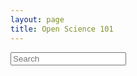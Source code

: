 ```yaml
---
layout: page
title: Open Science 101
---
```


<html>

<div class="input-group rounded">
    <input id="search-input" type="search" class="input-group-text form-control rounded" placeholder="Search" aria-label="Search" aria-describedby="search-addon" />
</div>

<div id="educational-contents"></div>



<script>
function getFilteredEducationalContent(filterValue) {
    const educationals = {{ site.data.educational | jsonify }};
    return educationals.filter(educ => (educ.Name.toLowerCase().includes(filterValue.toLowerCase())));
}

function renderEducationalDiv(educationals) {
    let educationalHTML = "<table>";
    educationals.map((educational) => {
        educationalHTML += `
            <tr>
                <td>
                    <a href=${educational.Link}>${educational.Name}</a>
                </td>
            </tr>
        `;
    });
    educationalHTML += "</table>";

    document.getElementById("educational-contents").innerHTML = educationalHTML;
}

function initialRender() {
    renderEducationalDiv({{ site.data.educational || jsonify }});
}

initialRender();

document.getElementById('search-input').addEventListener('keyup', (event) => {
    const inputValue = event.target.value;
    const filteredEducational = getFilteredEducationalContent(inputValue);
    renderEducationalDiv(filteredEducational);
});

</script>



</html>
